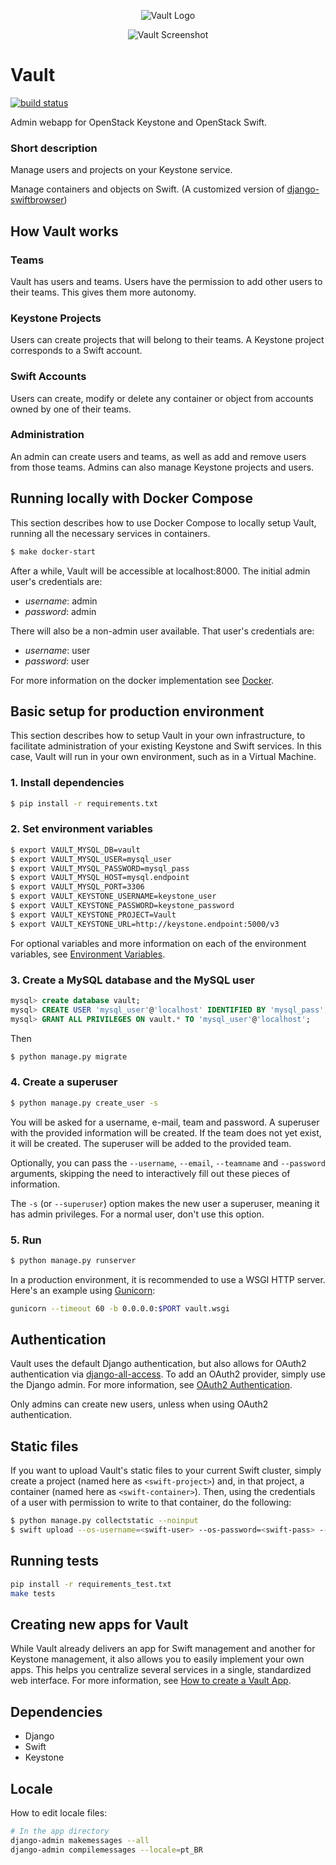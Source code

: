 <p align="center">
	<img src="https://raw.githubusercontent.com/globocom/vault/master/vault/static/vault/img/logo.png" alt="Vault Logo" />
</p>

<p align="center">
    <img src="https://raw.githubusercontent.com/globocom/vault/master/vault/static/vault/img/screenshot.png" alt="Vault Screenshot" />
</p>

# Vault

[![build status](https://api.travis-ci.org/globocom/vault.svg?branch=master)](http://travis-ci.org/globocom/vault)

Admin webapp for OpenStack Keystone and OpenStack Swift.

### Short description
Manage users and projects on your Keystone service.

Manage containers and objects on Swift. (A customized version of [django-swiftbrowser](https://github.com/cschwede/django-swiftbrowser))

## How Vault works

### Teams
Vault has users and teams. Users have the permission to add other users to their teams. This gives them more autonomy.

### Keystone Projects
Users can create projects that will belong to their teams. A Keystone project corresponds to a Swift account.

### Swift Accounts
Users can create, modify or delete any container or object from accounts owned by one of their teams.

### Administration
An admin can create users and teams, as well as add and remove users from those teams. Admins can also manage Keystone projects and users.

## Running locally with Docker Compose

This section describes how to use Docker Compose to locally setup Vault, running all the necessary services in containers.

``` bash
$ make docker-start
```

After a while, Vault will be accessible at localhost:8000. The initial admin user's credentials are:

- *username*: admin
- *password*: admin

There will also be a non-admin user available. That user's credentials are:

- *username*: user
- *password*: user

For more information on the docker implementation see [Docker](https://github.com/globocom/vault/blob/master/docs/DOCKER.md).

## Basic setup for production environment

This section describes how to setup Vault in your own infrastructure, to facilitate administration of your existing Keystone and Swift services. In this case, Vault will run in your own environment, such as in a Virtual Machine.

### 1. Install dependencies
``` bash
$ pip install -r requirements.txt
```

### 2. Set environment variables
``` bash
$ export VAULT_MYSQL_DB=vault
$ export VAULT_MYSQL_USER=mysql_user
$ export VAULT_MYSQL_PASSWORD=mysql_pass
$ export VAULT_MYSQL_HOST=mysql.endpoint
$ export VAULT_MYSQL_PORT=3306
$ export VAULT_KEYSTONE_USERNAME=keystone_user
$ export VAULT_KEYSTONE_PASSWORD=keystone_password
$ export VAULT_KEYSTONE_PROJECT=Vault
$ export VAULT_KEYSTONE_URL=http://keystone.endpoint:5000/v3
```

For optional variables and more information on each of the environment variables, see [Environment Variables](https://github.com/globocom/vault/blob/master/docs/ENVIRON.md).

### 3. Create a MySQL database and the MySQL user
``` SQL
mysql> create database vault;
mysql> CREATE USER 'mysql_user'@'localhost' IDENTIFIED BY 'mysql_pass';
mysql> GRANT ALL PRIVILEGES ON vault.* TO 'mysql_user'@'localhost';
```
Then
``` bash
$ python manage.py migrate
```

### 4. Create a superuser
``` bash
$ python manage.py create_user -s
```

You will be asked for a username, e-mail, team and password. A superuser with the provided information will be created. If the team does not yet exist, it will be created. The superuser will be added to the provided team.

Optionally, you can pass the `--username`, `--email`, `--teamname` and `--password` arguments, skipping the need to interactively fill out these pieces of information.

The `-s` (or `--superuser`) option makes the new user a superuser, meaning it has admin privileges. For a normal user, don't use this option.

### 5. Run
``` bash
$ python manage.py runserver
```

In a production environment, it is recommended to use a WSGI HTTP server. Here's an example using [Gunicorn](https://gunicorn.org/):
``` bash
gunicorn --timeout 60 -b 0.0.0.0:$PORT vault.wsgi
```

## Authentication

Vault uses the default Django authentication, but also allows for OAuth2 authentication via [django-all-access](https://django-all-access.readthedocs.io/en/latest/). To add an OAuth2 provider, simply use the Django admin. For more information, see [OAuth2 Authentication](https://github.com/globocom/vault/blob/master/docs/OAUTH2.md).

Only admins can create new users, unless when using OAuth2 authentication.

## Static files

If you want to upload Vault's static files to your current Swift cluster, simply create a project (named here as `<swift-project>`) and, in that project, a container (named here as `<swift-container>`). Then, using the credentials of a user with permission to write to that container, do the following:

``` bash
$ python manage.py collectstatic --noinput
$ swift upload --os-username=<swift-user> --os-password=<swift-pass> --os-project-name=<swift-project> --os-auth-url=<swift-auth-url> --os-storage-url=<swift-admin-url> <swift-container> vault_static/
```

## Running tests
``` bash
pip install -r requirements_test.txt
make tests
```

## Creating new apps for Vault

While Vault already delivers an app for Swift management and another for Keystone management, it also allows you to easily implement your own apps. This helps you centralize several services in a single, standardized web interface. For more information, see [How to create a Vault App](docs/APPS.md).

## Dependencies

- Django
- Swift
- Keystone

## Locale

How to edit locale files:

``` bash
# In the app directory
django-admin makemessages --all
django-admin compilemessages --locale=pt_BR
```
